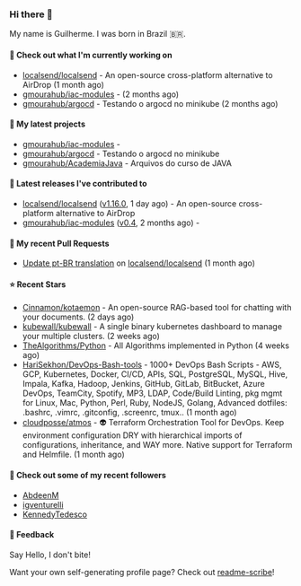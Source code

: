 ### Hi there 👋
My name is Guilherme. I was born in Brazil 🇧🇷.

#### 👷 Check out what I'm currently working on

- [localsend/localsend](https://github.com/localsend/localsend) - An open-source cross-platform alternative to AirDrop (1 month ago)
- [gmourahub/iac-modules](https://github.com/gmourahub/iac-modules) -  (2 months ago)
- [gmourahub/argocd](https://github.com/gmourahub/argocd) - Testando o argocd no minikube (2 months ago)

#### 🌱 My latest projects

- [gmourahub/iac-modules](https://github.com/gmourahub/iac-modules) - 
- [gmourahub/argocd](https://github.com/gmourahub/argocd) - Testando o argocd no minikube
- [gmourahub/AcademiaJava](https://github.com/gmourahub/AcademiaJava) - Arquivos do curso de JAVA

#### 🔭 Latest releases I've contributed to

- [localsend/localsend](https://github.com/localsend/localsend) ([v1.16.0](https://github.com/localsend/localsend/releases/tag/v1.16.0), 1 day ago) - An open-source cross-platform alternative to AirDrop
- [gmourahub/iac-modules](https://github.com/gmourahub/iac-modules) ([v0.4](https://github.com/gmourahub/iac-modules/releases/tag/v0.4), 2 months ago) - 

#### 🔨 My recent Pull Requests

- [Update pt-BR translation](https://github.com/localsend/localsend/pull/1809) on [localsend/localsend](https://github.com/localsend/localsend) (1 month ago)

#### ⭐ Recent Stars

- [Cinnamon/kotaemon](https://github.com/Cinnamon/kotaemon) - An open-source RAG-based tool for chatting with your documents. (2 days ago)
- [kubewall/kubewall](https://github.com/kubewall/kubewall) - A single binary kubernetes dashboard to manage your multiple clusters. (2 weeks ago)
- [TheAlgorithms/Python](https://github.com/TheAlgorithms/Python) - All Algorithms implemented in Python (4 weeks ago)
- [HariSekhon/DevOps-Bash-tools](https://github.com/HariSekhon/DevOps-Bash-tools) - 1000&#43; DevOps Bash Scripts - AWS, GCP, Kubernetes, Docker, CI/CD, APIs, SQL, PostgreSQL, MySQL, Hive, Impala, Kafka, Hadoop, Jenkins, GitHub, GitLab, BitBucket, Azure DevOps, TeamCity, Spotify, MP3, LDAP, Code/Build Linting, pkg mgmt for Linux, Mac, Python, Perl, Ruby, NodeJS, Golang, Advanced dotfiles: .bashrc, .vimrc, .gitconfig, .screenrc, tmux.. (1 month ago)
- [cloudposse/atmos](https://github.com/cloudposse/atmos) - 👽 Terraform Orchestration Tool for DevOps. Keep environment configuration DRY with hierarchical imports of configurations, inheritance, and WAY more. Native support for Terraform and Helmfile. (1 month ago)

#### 👯 Check out some of my recent followers

- [AbdeenM](https://github.com/AbdeenM)
- [igventurelli](https://github.com/igventurelli)
- [KennedyTedesco](https://github.com/KennedyTedesco)

#### 💬 Feedback

Say Hello, I don't bite!

Want your own self-generating profile page? Check out [readme-scribe](https://github.com/muesli/readme-scribe)!


